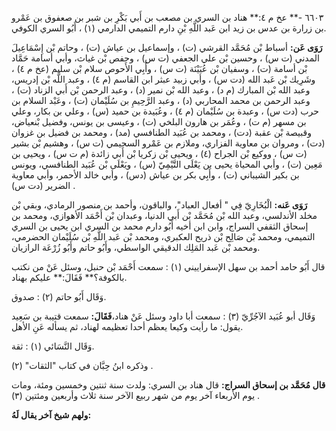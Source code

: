 ٦٦٠٣ -** عخ م ٤:** هناد بن السري بن مصعب بن أَبي بَكْرِ بن شبر بن صعفوق بن عَمْرو بن زرارة بن عدس بن زيد ابن عَبد اللَّهِ بْنِ دارم التميمي الدارمي (١) ، أَبُو السري الكوفي.

**رَوَى عَن:** أسباط بْن مُحَمَّد القرشي (ت) ، وإسماعيل بن عياش (ت) ، وحاتم بْن إِسْمَاعِيلَ المدني (ت س) ، وحسين بْن علي الجعفي (ت س) ، وحفص بْن غياث، وأبي أسامة حَمَّاد بْن أسامة (ت) ، وسفيان بْن عُيَيْنَة (ت س) ، وأَبِي الأَحوص سلام بْن سليم (عخ م ٤) ، وشَرِيك بْن عَبد الله (دت س) ، وأبي زبيد عبثر ابن القاسم (م ٤) ، وعبد اللَّه بْن إدريس، وعبد الله بْن المبارك (م د) ، وعبد الله بْن نمير (د) ، وعبد الرحمن بْن أَبي الزناد (ت) ، وعبد الرحمن بن محمد المحاربي (د) ، وعبد الرَّحِيمِ بن سُلَيْمان (ت) ، وعَبْد السلام بن حرب (دت س) ، وعبدة بن سُلَيْمان (م ٤) ، وعُبَيدة بن حميد (س) ، وعلي بن بكار، وعلي بن مسهر (م ت) ، وعُمَر بن هارون البلخي (ت) ، وعيسى بن يونس، وفضيل بْنعياض، وقبيصة بْن عقبة (دت) ، ومحمد بن عُبَيد الطنافسي (مد) ، ومحمد بن فضيل بن غزوان (دت) ، ومروان بن معاوية الفزاري، وملازم بن عَمْرو السحيمي (ت س) ، وهشيم بْن بشير (ت س) ، ووكيع بْن الجراح (٤) ، ويحيى بْن زكريا بْن أَبي زائدة (م ت س) ، ويحيى بن مَعِين (ت) ، وأبي المحياة يحيى بن يَعْلَى التَّيْمِيّ (س) ، ويَعْلَى بْن عُبَيد الطنافسي، ويونس بن بكير الشيباني (ت) ، وأَبِي بكر بن عياش (دس) ، وأبي خالد الأحمر، وأبي معاوية الضرير (دت س) .

**رَوَى عَنه:** الْبُخَارِيّ فِي " أفعال العباد"، والباقون، وأحمد بن منصور الرمادي، وبقي بْن مخلد الأندلسي، وعبد الله بْن مُحَمَّد بْن أَبي الدنيا، وعبدان بْن أَحْمَد الأهوازي، ومحمد بن إسحاق الثقفي السراج، وابن ابن أخيه أَبُو دارم محمد بن السري ابن يحيى بن السري التميمي، ومحمد بْن صَالِح بْن ذريح العكبري، ومحمد بْن عَبد اللَّهِ بْن سُلَيْمان الحضرمي، ومحمد بْن عَبد المَلِك الدقيقي الواسطي، وأَبُو حاتم وأَبُو زُرْعَة الرازيان.

قال أَبُو حامد أحمد بن سهل الإسفراييني (١) : سمعت أَحْمَد بْن حنبل، وسئل عَنْ من نكتب بالكوفة؟** فَقَالَ:** عليكم بهناد.

وَقَال أَبُو حاتم (٢) : صدوق.

وَقَال أبو عُبَيد الآجُرِّيّ (٣) : سمعت أبا داود وسئل عَنْ هناد،**فَقَالَ:** سمعت قتيبة بن سَعِيد يقول: ما رأيت وكيعا يعظم أحدا تعظيمه لهناد، ثم يسأله عَنِ الأهل.

وَقَال النَّسَائي (١) : ثقة.

وذكره ابنُ حِبَّان في كتاب "الثقات" (٢) .

**قال مُحَمَّد بن إسحاق السراج:** قال هناد بن السري: ولدت سنة ثنتين وخمسين ومئة، ومات يوم الأربعاء آخر يوم من شهر ربيع الآخر سنة ثلاث وأربعين ومئتين (٣) .

**ولهم شيخ آخر يقال لَهُ:**